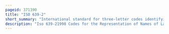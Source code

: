 ```yaml
---
pageid: 371390
title: "ISO 639-2"
short_summary: "International standard for three-letter codes identifying languages"
description: "Iso 639-21998 Codes for the Representation of Names of Languages Part 2 alpha-3 Code is the second Part of Iso 639 Standard which lists Codes for the Representation of the Names of. The three-letter Codes given in this Part of the Standard for each Language are referred to as alpha-3 Codes. In the List of iso 639-2 Codes there are 487 Entries."
---
```

